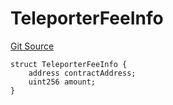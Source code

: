 # TeleporterFeeInfo
[Git Source](https://github.com/ava-labs/teleporter/blob/cadc1420fd95195b094eea855b7496cc71b5be2a/src/Teleporter/ITeleporterMessenger.sol)


```solidity
struct TeleporterFeeInfo {
    address contractAddress;
    uint256 amount;
}
```

